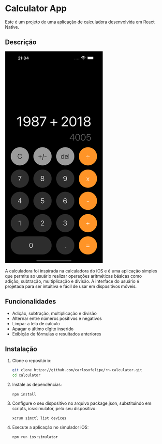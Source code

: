 # Calculator App

Este é um projeto de uma aplicação de calculadora desenvolvida em React Native.

## Descrição

![Captura de Tela da Calculadora](assets/Screenshot.png)

A calculadora foi inspirada na calculadora do iOS e é uma aplicação simples que permite ao usuário realizar operações aritméticas básicas como adição, subtração, multiplicação e divisão. A interface do usuário é projetada para ser intuitiva e fácil de usar em dispositivos móveis.

## Funcionalidades

- Adição, subtração, multiplicação e divisão
- Alternar entre números positivos e negativos
- Limpar a tela de cálculo
- Apagar o último dígito inserido
- Exibição de fórmulas e resultados anteriores

## Instalação

1. Clone o repositório:

   ```bash
   git clone https://github.com/carlosxfelipe/rn-calculator.git
   cd calculator
   ```

2. Instale as dependências:

   `npm install`

3. Configure o seu dispositivo no arquivo package.json, substituindo em scripts, ios:simulator, pelo seu dispositivo:

   `xcrun simctl list devices`

4. Execute a aplicação no simulador iOS:

   `npm run ios:simulator`
